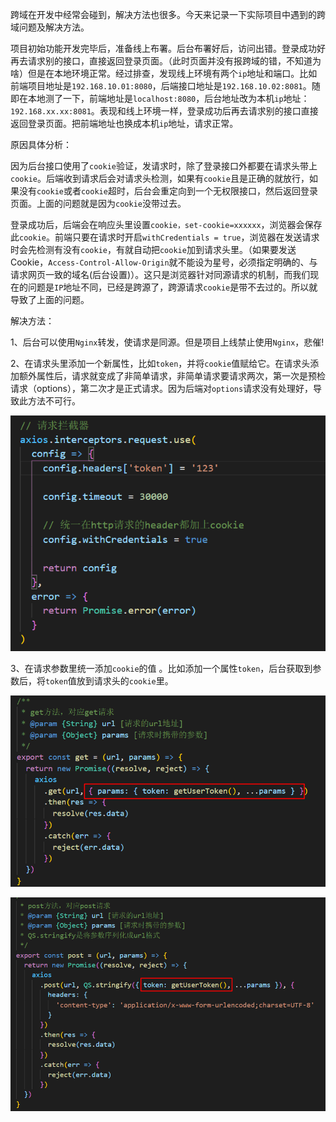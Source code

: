 跨域在开发中经常会碰到，解决方法也很多。今天来记录一下实际项目中遇到的跨域问题及解决方法。

项目初始功能开发完毕后，准备线上布署。后台布署好后，访问出错。登录成功好再去请求别的接口，直接返回登录页面。（此时页面并没有报跨域的错，不知道为啥）但是在本地环境正常。经过排查，发现线上环境有两个`ip`地址和端口。比如前端项目地址是`192.168.10.01:8080`，后端接口地址是`192.168.10.02:8081`。随即在本地测了一下，前端地址是`localhost:8080`，后台地址改为本机`ip`地址：`192.168.xx.xx:8081`。表现和线上环境一样，登录成功后再去请求别的接口直接返回登录页面。把前端地址也换成本机`ip`地址，请求正常。

原因具体分析：

因为后台接口使用了`cookie`验证，发请求时，除了登录接口外都要在请求头带上`cookie`。后端收到请求后会对请求头检测，如果有`cookie`且是正确的就放行，如果没有`cookie`或者`cookie`超时，后台会重定向到一个无权限接口，然后返回登录页面。上面的问题就是因为`cookie`没带过去。

登录成功后，后端会在响应头里设置`cookie，set-cookie=xxxxxx`，浏览器会保存此`cookie`。前端只要在请求时开启`withCredentials = true`，浏览器在发送请求时会先检测有没有`cookie`，有就自动把`cookie`加到请求头里。（如果要发送Cookie，`Access-Control-Allow-Origin`就不能设为星号，必须指定明确的、与请求网页一致的域名(后台设置)）。这只是浏览器针对同源请求的机制，而我们现在的问题是`IP`地址不同，已经是跨源了，跨源请求`cookie`是带不去过的。所以就导致了上面的问题。

解决方法：

1、后台可以使用`Nginx`转发，使请求是同源。但是项目上线禁止使用`Nginx`，悲催!

2、在请求头里添加一个新属性，比如`token`，并将`cookie`值赋给它。在请求头添加额外属性后，请求就变成了非简单请求，非简单请求要请求两次，第一次是预检请求（options），第二次才是正式请求。因为后端对`options`请求没有处理好，导致此方法不可行。

![image-20210713160602271](https://github.com/limchen233/picgo/blob/master/img/image-20210713160602271.png?raw=true)

3、在请求参数里统一添加`cookie`的值 。比如添加一个属性`token`，后台获取到参数后，将`token`值放到请求头的`cookie`里。



![image-20210713160935735](https://github.com/limchen233/picgo/blob/master/img/image-20210713160935735.png?raw=true)

![image-20210713161140853](https://github.com/limchen233/picgo/blob/master/img/image-20210713161140853.png?raw=true)